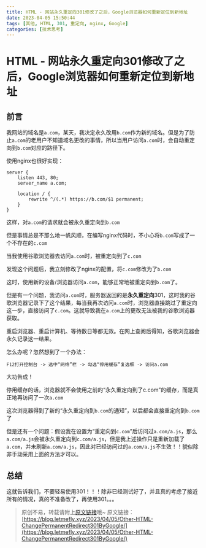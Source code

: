 ```yaml
---
title: HTML - 网站永久重定向301修改了之后，Google浏览器如何重新定位到新地址
date: 2023-04-05 15:50:44
tags: [其他, HTML, 301, 重定向, nginx, Google]
categories: [技术思考]
---
```


# HTML - 网站永久重定向301修改了之后，Google浏览器如何重新定位到新地址

## 前言

我网站的域名是```a.com```，某天，我决定永久改用```b.com```作为新的域名。但是为了防止```a.com```的老用户不知道域名更改的事情，所以当用户访问```a.com```时，会自动重定向到```b.com```对应的路径下。

使用nginx也很好实现：

```nginx
server {
    listen 443, 80;
    server_name a.com;

    location / {
        rewrite ^/(.*) https://b.com/$1 permanent;
    }
}
```

这样，对```a.com```的请求就会被永久重定向到```b.com```

但是事情总是不那么地一帆风顺，在编写nginx代码时，不小心将```b.com```写成了一个不存在的```c.com```

当我使用谷歌浏览器去访问```a.com```时，被重定向到了```c.com```

发现这个问题后，我立刻修改了nginx的配置，将```c.com```修改为了```b.com```

这时，使用新的设备/浏览器访问```a.com```，能够正常地被重定向到```b.com```了。

但是有一个问题，我访问```a.com```时，服务器返回的是**永久重定向**301，这时我的谷歌浏览器记录下了这个结果，每当我再次访问```a.com```时，浏览器直接跳过了重定向这一步，直接访问了```c.com```。这就导致我在```a.com```上的更改无法被我的谷歌浏览器获取。

重启浏览器、重启计算机、等待数日等都无效。在网上查阅后得知，谷歌浏览器会永久记录这一结果。

怎么办呢？忽然想到了一个办法：

```F12打开控制台 -> 选中“网络”栏 -> 勾选“停用缓存”复选框 -> 访问a.com```

大功告成！

停用缓存的话，浏览器就不会使用之前的“永久重定向到了c.com”的缓存，而是真正地再访问了一次```a.com```

这次浏览器得到了新的“永久重定向到```b.com```的通知”，以后都会直接重定向到```b.com```了

但是还有一个问题：假设我在设置为“重定向到```c.com```”后访问过```a.com/a.js```，那么```a.com/a.js```会被永久重定向到```c.com/a.js```，但是我上述操作只是重新加载了```a.com```，并未刷新```a.com/a.js```，因此对已经访问过的```a.com/a.js```不生效！！貌似除非手动采用上面的方法才可以。

## 总结

这就告诉我们，不要轻易使用301！！！除非已经测试好了，并且真的考虑了接近所有的情况，真的不准备改了，再使用301。。。

> 原创不易，转载请附上[原文链接](https://blog.letmefly.xyz/2023/04/05/Other-HTML-ChangePermanentRedirect301ByGoogle/)哦~
> 原文链接：[https://blog.letmefly.xyz/2023/04/05/Other-HTML-ChangePermanentRedirect301ByGoogle/](https://blog.letmefly.xyz/2023/04/05/Other-HTML-ChangePermanentRedirect301ByGoogle/)
